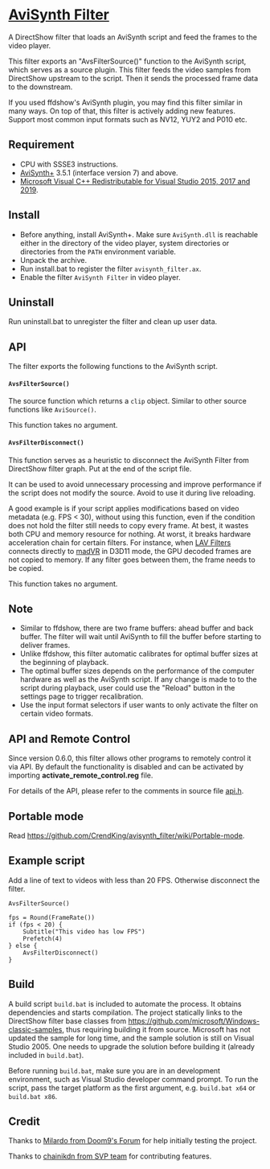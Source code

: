 # [AviSynth Filter](https://github.com/CrendKing/avisynth_filter)

A DirectShow filter that loads an AviSynth script and feed the frames to the video player.

This filter exports an "AvsFilterSource()" function to the AviSynth script, which serves as a source plugin. This filter feeds the video samples from DirectShow upstream to the script. Then it sends the processed frame data to the downstream.

If you used ffdshow's AviSynth plugin, you may find this filter similar in many ways. On top of that, this filter is actively adding new features. Support most common input formats such as NV12, YUY2 and P010 etc.

## Requirement

* CPU with SSSE3 instructions.
* [AviSynth+](https://github.com/AviSynth/AviSynthPlus) 3.5.1 (interface version 7) and above.
* [Microsoft Visual C++ Redistributable for Visual Studio 2015, 2017 and 2019](https://support.microsoft.com/en-us/help/2977003/the-latest-supported-visual-c-downloads).

## Install

* Before anything, install AviSynth+. Make sure `AviSynth.dll` is reachable either in the directory of the video player, system directories or directories from the `PATH` environment variable.
* Unpack the archive.
* Run install.bat to register the filter `avisynth_filter.ax`.
* Enable the filter `AviSynth Filter` in video player.

## Uninstall

Run uninstall.bat to unregister the filter and clean up user data.

## API

The filter exports the following functions to the AviSynth script.

#### `AvsFilterSource()`

The source function which returns a `clip` object. Similar to other source functions like `AviSource()`.

This function takes no argument.

#### `AvsFilterDisconnect()`

This function serves as a heuristic to disconnect the AviSynth Filter from DirectShow filter graph. Put at the end of the script file.

It can be used to avoid unnecessary processing and improve performance if the script does not modify the source. Avoid to use it during live reloading.

A good example is if your script applies modifications based on video metadata (e.g. FPS < 30), without using this function, even if the condition does not hold the filter still needs to copy every frame. At best, it wastes both CPU and memory resource for nothing. At worst, it breaks hardware acceleration chain for certain filters. For instance, when [LAV Filters](https://github.com/Nevcairiel/LAVFilters) connects directly to [madVR](http://www.madvr.com/) in D3D11 mode, the GPU decoded frames are not copied to memory. If any filter goes between them, the frame needs to be copied.

This function takes no argument.

## Note

* Similar to ffdshow, there are two frame buffers: ahead buffer and back buffer. The filter will wait until AviSynth to fill the buffer before starting to deliver frames.
* Unlike ffdshow, this filter automatic calibrates for optimal buffer sizes at the beginning of playback.
* The optimal buffer sizes depends on the performance of the computer hardware as well as the AviSynth script. If any change is made to to the script during playback, user could use the "Reload" button in the settings page to trigger recalibration.
* Use the input format selectors if user wants to only activate the filter on certain video formats.

## API and Remote Control

Since version 0.6.0, this filter allows other programs to remotely control it via API. By default the functionality is disabled and can be activated by importing **activate_remote_control.reg** file.

For details of the API, please refer to the comments in source file [api.h](https://github.com/CrendKing/avisynth_filter/blob/master/avisynth_filter/src/api.h).

## Portable mode

Read https://github.com/CrendKing/avisynth_filter/wiki/Portable-mode.

## Example script

Add a line of text to videos with less than 20 FPS. Otherwise disconnect the filter.

```
AvsFilterSource()

fps = Round(FrameRate())
if (fps < 20) {
    Subtitle("This video has low FPS")
    Prefetch(4)
} else {
    AvsFilterDisconnect()
}
```

## Build

A build script `build.bat` is included to automate the process. It obtains dependencies and starts compilation. The project statically links to the DirectShow filter base classes from https://github.com/microsoft/Windows-classic-samples, thus requiring building it from source. Microsoft has not updated the sample for long time, and the sample solution is still on Visual Studio 2005. One needs to upgrade the solution before building it (already included in `build.bat`).

Before running `build.bat`, make sure you are in an development environment, such as Visual Studio developer command prompt. To run the script, pass the target platform as the first argument, e.g. `build.bat x64` or `build.bat x86`.

## Credit

Thanks to [Milardo from Doom9's Forum](https://forum.doom9.org/member.php?u=159393) for help initially testing the project.

Thanks to [chainikdn from SVP team](https://github.com/chainikdn) for contributing features.

